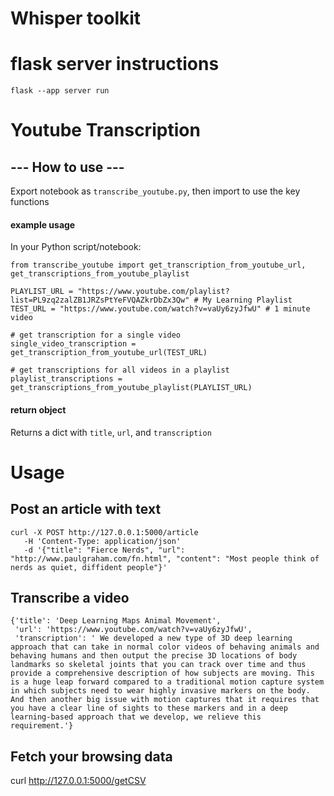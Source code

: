 # Whisper toolkit


# flask server instructions

`flask --app server run`




# Youtube Transcription 
## --- How to use --- 

Export notebook as `transcribe_youtube.py`, then import to use the key functions



#### example usage 

In your Python script/notebook: 

```
from transcribe_youtube import get_transcription_from_youtube_url, get_transcriptions_from_youtube_playlist

PLAYLIST_URL = "https://www.youtube.com/playlist?list=PL9zq2zalZB1JRZsPtYeFVQAZkrDbZx3Qw" # My Learning Playlist 
TEST_URL = "https://www.youtube.com/watch?v=vaUy6zyJfwU" # 1 minute video 

# get transcription for a single video 
single_video_transcription = get_transcription_from_youtube_url(TEST_URL)

# get transcriptions for all videos in a playlist
playlist_transcriptions = get_transcriptions_from_youtube_playlist(PLAYLIST_URL)

```


#### return object
Returns a dict with `title`, `url`, and `transcription`


# Usage
## Post an article with text

```
curl -X POST http://127.0.0.1:5000/article
   -H 'Content-Type: application/json'
   -d '{"title": "Fierce Nerds", "url": "http://www.paulgraham.com/fn.html", "content": "Most people think of nerds as quiet, diffident people"}'
```

## Transcribe a video
```
{'title': 'Deep Learning Maps Animal Movement',
 'url': 'https://www.youtube.com/watch?v=vaUy6zyJfwU',
 'transcription': ' We developed a new type of 3D deep learning approach that can take in normal color videos of behaving animals and behaving humans and then output the precise 3D locations of body landmarks so skeletal joints that you can track over time and thus provide a comprehensive description of how subjects are moving. This is a huge leap forward compared to a traditional motion capture system in which subjects need to wear highly invasive markers on the body. And then another big issue with motion captures that it requires that you have a clear line of sights to these markers and in a deep learning-based approach that we develop, we relieve this requirement.'}
 ```

## Fetch your browsing data
curl http://127.0.0.1:5000/getCSV

 